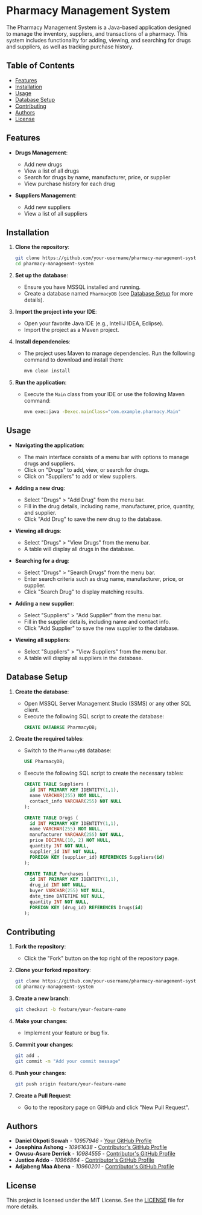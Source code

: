 # Pharmacy Management System

The Pharmacy Management System is a Java-based application designed to manage the inventory, suppliers, and transactions of a pharmacy. This system includes functionality for adding, viewing, and searching for drugs and suppliers, as well as tracking purchase history.

## Table of Contents

- [Features](#features)
- [Installation](#installation)
- [Usage](#usage)
- [Database Setup](#database-setup)
- [Contributing](#contributing)
- [Authors](#authors)
- [License](#license)

## Features

- **Drugs Management**:
  - Add new drugs
  - View a list of all drugs
  - Search for drugs by name, manufacturer, price, or supplier
  - View purchase history for each drug

- **Suppliers Management**:
  - Add new suppliers
  - View a list of all suppliers

## Installation

1. **Clone the repository**:
   ```sh
   git clone https://github.com/your-username/pharmacy-management-system.git
   cd pharmacy-management-system
   ```

2. **Set up the database**:
   - Ensure you have MSSQL installed and running.
   - Create a database named `PharmacyDB` (see [Database Setup](#database-setup) for more details).

3. **Import the project into your IDE**:
   - Open your favorite Java IDE (e.g., IntelliJ IDEA, Eclipse).
   - Import the project as a Maven project.

4. **Install dependencies**:
   - The project uses Maven to manage dependencies. Run the following command to download and install them:
     ```sh
     mvn clean install
     ```

5. **Run the application**:
   - Execute the `Main` class from your IDE or use the following Maven command:
     ```sh
     mvn exec:java -Dexec.mainClass="com.example.pharmacy.Main"
     ```

## Usage

- **Navigating the application**:
  - The main interface consists of a menu bar with options to manage drugs and suppliers.
  - Click on "Drugs" to add, view, or search for drugs.
  - Click on "Suppliers" to add or view suppliers.

- **Adding a new drug**:
  - Select "Drugs" > "Add Drug" from the menu bar.
  - Fill in the drug details, including name, manufacturer, price, quantity, and supplier.
  - Click "Add Drug" to save the new drug to the database.

- **Viewing all drugs**:
  - Select "Drugs" > "View Drugs" from the menu bar.
  - A table will display all drugs in the database.

- **Searching for a drug**:
  - Select "Drugs" > "Search Drugs" from the menu bar.
  - Enter search criteria such as drug name, manufacturer, price, or supplier.
  - Click "Search Drug" to display matching results.

- **Adding a new supplier**:
  - Select "Suppliers" > "Add Supplier" from the menu bar.
  - Fill in the supplier details, including name and contact info.
  - Click "Add Supplier" to save the new supplier to the database.

- **Viewing all suppliers**:
  - Select "Suppliers" > "View Suppliers" from the menu bar.
  - A table will display all suppliers in the database.

## Database Setup

1. **Create the database**:
   - Open MSSQL Server Management Studio (SSMS) or any other SQL client.
   - Execute the following SQL script to create the database:
     ```sql
     CREATE DATABASE PharmacyDB;
     ```

2. **Create the required tables**:
   - Switch to the `PharmacyDB` database:
     ```sql
     USE PharmacyDB;
     ```

   - Execute the following SQL script to create the necessary tables:
     ```sql
     CREATE TABLE Suppliers (
       id INT PRIMARY KEY IDENTITY(1,1),
       name VARCHAR(255) NOT NULL,
       contact_info VARCHAR(255) NOT NULL
     );

     CREATE TABLE Drugs (
       id INT PRIMARY KEY IDENTITY(1,1),
       name VARCHAR(255) NOT NULL,
       manufacturer VARCHAR(255) NOT NULL,
       price DECIMAL(10, 2) NOT NULL,
       quantity INT NOT NULL,
       supplier_id INT NOT NULL,
       FOREIGN KEY (supplier_id) REFERENCES Suppliers(id)
     );

     CREATE TABLE Purchases (
       id INT PRIMARY KEY IDENTITY(1,1),
       drug_id INT NOT NULL,
       buyer VARCHAR(255) NOT NULL,
       date_time DATETIME NOT NULL,
       quantity INT NOT NULL,
       FOREIGN KEY (drug_id) REFERENCES Drugs(id)
     );
     ```

## Contributing

1. **Fork the repository**:
   - Click the "Fork" button on the top right of the repository page.

2. **Clone your forked repository**:
   ```sh
   git clone https://github.com/your-username/pharmacy-management-system.git
   cd pharmacy-management-system
   ```

3. **Create a new branch**:
   ```sh
   git checkout -b feature/your-feature-name
   ```

4. **Make your changes**:
   - Implement your feature or bug fix.

5. **Commit your changes**:
   ```sh
   git add .
   git commit -m "Add your commit message"
   ```

6. **Push your changes**:
   ```sh
   git push origin feature/your-feature-name
   ```

7. **Create a Pull Request**:
   - Go to the repository page on GitHub and click "New Pull Request".

## Authors

- **Daniel Okpoti Sowah** - *10957946* - [Your GitHub Profile](https://github.com/your-username)
- **Josephina Ashong** - *10961638* - [Contributor's GitHub Profile](https://github.com/contributor-username)
- **Owusu-Asare Derrick** - *10984555* - [Contributor's GitHub Profile](https://github.com/contributor-username)
- **Justice Addo** - *10966864* - [Contributor's GitHub Profile](https://github.com/contributor-username)
- **Adjabeng Maa Abena** - *10960201* - [Contributor's GitHub Profile](https://github.com/contributor-username)

## License

This project is licensed under the MIT License. See the [LICENSE](LICENSE) file for more details.
